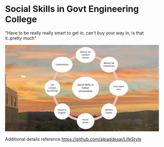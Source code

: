 # Social Skills in Govt Engineering College

"Have to be really really smart to get in, can't buy your way in, is that it..pretty much"

![image](SocialSkillsIndianUniversities.jpg)

Additional details reference https://github.com/alpaddesai/LifeStyle
